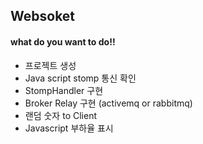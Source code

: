 
## Websoket 

#### what do you want to do!!
- 프로젝트 생성 
- Java script stomp 통신 확인
- StompHandler 구현
- Broker Relay 구현 (activemq or rabbitmq)
- 랜덤 숫자 to Client
- Javascript 부하율 표시